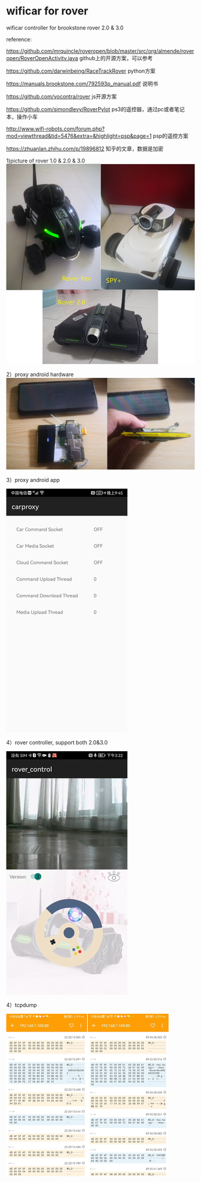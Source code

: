 # wificar for rover
wificar controller for brookstone rover 2.0 &amp; 3.0


reference:

https://github.com/mrquincle/roveropen/blob/master/src/org/almende/roveropen/RoverOpenActivity.java github上的开源方案，可以参考

https://github.com/darwinbeing/RaceTrackRover python方案

https://manuals.brookstone.com/792593p_manual.pdf 说明书

https://github.com/yocontra/rover js开源方案

https://github.com/simondlevy/RoverPylot ps3的遥控器，通过pc或者笔记本，操作小车

http://www.wifi-robots.com/forum.php?mod=viewthread&tid=5476&extra=&highlight=psp&page=1 psp的遥控方案

https://zhuanlan.zhihu.com/p/19896812 知乎的文章，数据是加密


1)picture of rover 1.0 & 2.0 & 3.0
![picture of rover 1.0 & 2.0 & 3.0](https://github.com/obanat/wificar_rover23/blob/main/pictures/rover1_2_3.jpg)

2）proxy android hardware
![proxy android hardware](https://github.com/obanat/wificar_rover23/blob/main/pictures/android-proxy-hardware.jpg)

3）proxy android app

![proxy android app](https://github.com/obanat/wificar_rover23/blob/main/pictures/android-proxy-app.jpg)

4）rover controller, support both 2.0&3.0

![rover controller, support both 2.0&3.0](https://github.com/obanat/wificar_rover23/blob/main/pictures/android-controller-app.jpg)

4）tcpdump

![tcpdump](https://github.com/obanat/wificar_rover23/blob/main/pictures/tcpdump.jpg)
